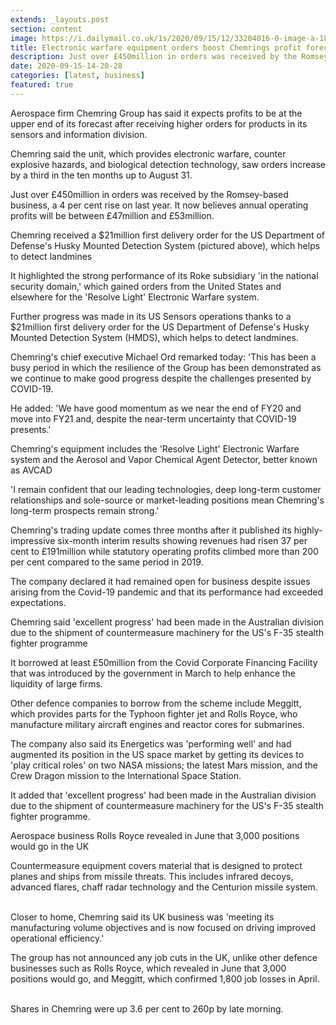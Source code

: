 ```yaml
---
extends: _layouts.post
section: content
image: https://i.dailymail.co.uk/1s/2020/09/15/12/33204016-0-image-a-18_1600170606966.jpg 
title: Electronic warfare equipment orders boost Chemrings profit forecast 
description: Just over £450million in orders was received by the Romsey-based business, a 4 per cent rise on last year. It now believes annual operating profits will be between £47million and £53million. 
date: 2020-09-15-14-20-28 
categories: [latest, business] 
featured: true 
--- 
```

Aerospace firm Chemring Group has said it expects profits to be at the upper end of its forecast after receiving higher orders for products in its sensors and information division.

Chemring said the unit, which provides electronic warfare, counter explosive hazards, and biological detection technology, saw orders increase by a third in the ten months up to August 31.

Just over £450million in orders was received by the Romsey-based business, a 4 per cent rise on last year. It now believes annual operating profits will be between £47million and £53million.

Chemring received a $21million first delivery order for the US Department of Defense's Husky Mounted Detection System (pictured above), which helps to detect landmines

It highlighted the strong performance of its Roke subsidiary 'in the national security domain,' which gained orders from the United States and elsewhere for the 'Resolve Light' Electronic Warfare system.

Further progress was made in its US Sensors operations thanks to a $21million first delivery order for the US Department of Defense's Husky Mounted Detection System (HMDS), which helps to detect landmines.

Chemring's chief executive Michael Ord remarked today: 'This has been a busy period in which the resilience of the Group has been demonstrated as we continue to make good progress despite the challenges presented by COVID-19.

He added: 'We have good momentum as we near the end of FY20 and move into FY21 and, despite the near-term uncertainty that COVID-19 presents.'

Chemring's equipment includes the 'Resolve Light' Electronic Warfare system and the Aerosol and Vapor Chemical Agent Detector, better known as AVCAD

'I remain confident that our leading technologies, deep long-term customer relationships and sole-source or market-leading positions mean Chemring's long-term prospects remain strong.'

Chemring's trading update comes three months after it published its highly-impressive six-month interim results showing revenues had risen 37 per cent to £191million while statutory operating profits climbed more than 200 per cent compared to the same period in 2019.

The company declared it had remained open for business despite issues arising from the Covid-19 pandemic and that its performance had exceeded expectations.

Chemring said 'excellent progress' had been made in the Australian division due to the shipment of countermeasure machinery for the US's F-35 stealth fighter programme

It borrowed at least £50million from the Covid Corporate Financing Facility that was introduced by the government in March to help enhance the liquidity of large firms.

Other defence companies to borrow from the scheme include Meggitt, which provides parts for the Typhoon fighter jet and Rolls Royce, who manufacture military aircraft engines and reactor cores for submarines.

The company also said its Energetics was 'performing well' and had augmented its position in the US space market by getting its devices to 'play critical roles' on two NASA missions; the latest Mars mission, and the Crew Dragon mission to the International Space Station.

It added that 'excellent progress' had been made in the Australian division due to the shipment of countermeasure machinery for the US's F-35 stealth fighter programme.

Aerospace business Rolls Royce revealed in June that 3,000 positions would go in the UK

Countermeasure equipment covers material that is designed to protect planes and ships from missile threats. This includes infrared decoys, advanced flares, chaff radar technology and the Centurion missile system.    

Closer to home, Chemring said its UK business was 'meeting its manufacturing volume objectives and is now focused on driving improved operational efficiency.'  

The group has not announced any job cuts in the UK, unlike other defence businesses such as Rolls Royce, which revealed in June that 3,000 positions would go, and Meggitt, which confirmed 1,800 job losses in April.   

Shares in Chemring were up 3.6 per cent to 260p by late morning.  

